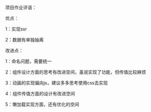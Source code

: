 项目作业评语：

优点： 

1：实现ssr 

2：数据有单独抽离

改进点： 

1：命名问题，需要统一 

2：组件设计方面的思考有改进空间，虽说实现了功能，但传值比较麻烦 

3：动画的实现偏向js，建议多多思考使用css去实现 

4：组件传值方面的设计有改进空间

5：懒加载实现方面，还有优化的空间

